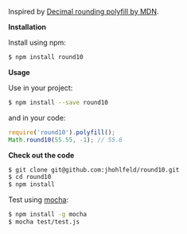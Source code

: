 Inspired by [Decimal rounding polyfill by MDN](https://developer.mozilla.org/en/docs/Web/JavaScript/Reference/Global_Objects/Math/round#Decimal_rounding).

__Installation__

Install using npm:

```bash
$ npm install round10
```

__Usage__

Use in your project:

```bash
$ npm install --save round10
```

and in your code:

```javascript
require('round10').polyfill();
Math.round10(55.55, -1); // 55.6
```

__Check out the code__

```bash
$ git clone git@github.com:jhohlfeld/round10.git
$ cd round10
$ npm install
```

Test using [mocha](http://mochajs.org/):

```bash
$ npm install -g mocha
$ mocha test/test.js
```